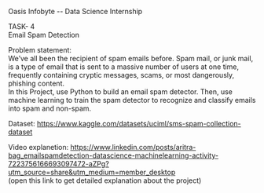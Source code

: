 Oasis Infobyte --  Data Science Internship  

TASK- 4  
Email Spam Detection

Problem statement:  
We’ve all been the recipient of spam emails before. Spam mail, or junk mail, is a type of email that is sent to a massive number of users at one time, frequently containing cryptic messages, scams, or most dangerously, phishing content.  
In this Project, use Python to build an email spam detector. Then, use machine learning to train the spam detector to recognize and classify emails into spam and non-spam. 

Dataset: 
https://www.kaggle.com/datasets/uciml/sms-spam-collection-dataset

Video explanetion: 
  https://www.linkedin.com/posts/aritra-bag_emailspamdetection-datascience-machinelearning-activity-7223756166693097472-aZPg?utm_source=share&utm_medium=member_desktop  
(open this link to get detailed explanation about the project)
